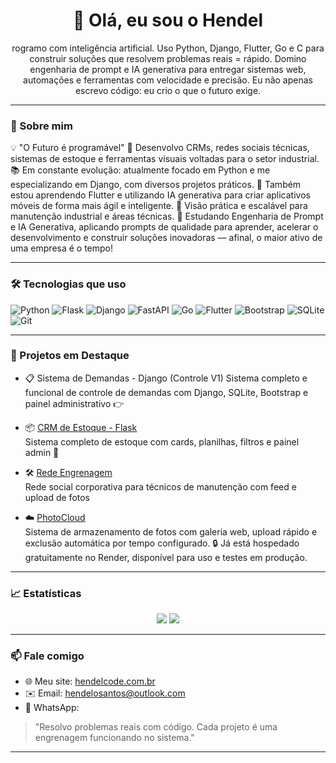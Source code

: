 <h1 align="center">👋 Olá, eu sou o Hendel</h1>
<p align="center">rogramo com inteligência artificial. Uso Python, Django, Flutter, Go e C para construir soluções que resolvem problemas reais = rápido. Domino engenharia de prompt e IA generativa para entregar sistemas web, automações e ferramentas com velocidade e precisão. Eu não apenas escrevo código: eu crio o que o futuro exige.</p>

---

### 🚀 Sobre mim
💡 "O Futuro é programável"
🔧 Desenvolvo CRMs, redes sociais técnicas, sistemas de estoque e ferramentas visuais voltadas para o setor industrial.
📚 Em constante evolução: atualmente focado em Python e me especializando em Django, com diversos projetos práticos.
📱 Também estou aprendendo Flutter e utilizando IA generativa para criar aplicativos móveis de forma mais ágil e inteligente.
🧠 Visão prática e escalável para manutenção industrial e áreas técnicas.
🤖 Estudando Engenharia de Prompt e IA Generativa, aplicando prompts de qualidade para aprender, acelerar o desenvolvimento e construir soluções inovadoras — afinal, o maior ativo de uma empresa é o tempo!



---

### 🛠️ Tecnologias que uso

![Python](https://img.shields.io/badge/-Python-3776AB?logo=python&logoColor=white)
![Flask](https://img.shields.io/badge/-Flask-000000?logo=flask)
![Django](https://img.shields.io/badge/-Django-092E20?logo=django)
![FastAPI](https://img.shields.io/badge/-FastAPI-009688?logo=fastapi)
![Go](https://img.shields.io/badge/-Go-00ADD8?logo=go)
![Flutter](https://img.shields.io/badge/-Flutter-02569B?logo=flutter&logoColor=white)
![Bootstrap](https://img.shields.io/badge/-Bootstrap-563D7C?logo=bootstrap)
![SQLite](https://img.shields.io/badge/-SQLite-003B57?logo=sqlite)
![Git](https://img.shields.io/badge/-Git-F05032?logo=git&logoColor=white)

---

### 🌟 Projetos em Destaque

- 📋 Sistema de Demandas - Django (Controle V1)
   Sistema completo e funcional de controle de demandas com Django, SQLite, Bootstrap e painel administrativo
  👉 [](https://github.com/hendelsantos/SistemaControleV1)

- 📦 [CRM de Estoque - Flask](https://github.com/HendelSantos/crm-estoque)  
  Sistema completo de estoque com cards, planilhas, filtros e painel admin 🔧

- 🛠️ [Rede Engrenagem](https://github.com/HendelSantos/rede-engrenagem)  
  Rede social corporativa para técnicos de manutenção com feed e upload de fotos

- ☁️ [PhotoCloud](https://photo-cloud-wbb9.onrender.com/)  
  Sistema de armazenamento de fotos com galeria web, upload rápido e exclusão automática por tempo configurado.
  🔒 Já está hospedado gratuitamente no Render, disponível para uso e testes em produção.

---

### 📈 Estatísticas

<p align="center">
  <img src="https://github-readme-stats.vercel.app/api?username=HendelSantos&show_icons=true&theme=tokyonight" />
  <img src="https://github-readme-stats.vercel.app/api/top-langs/?username=HendelSantos&layout=compact&theme=tokyonight" />
</p>

---

### 📫 Fale comigo

- 🌐 Meu site: [hendelcode.com.br](https://hendelcode.com.br)
- ✉️ Email: hendelosantos@outlook.com
- 📱 WhatsApp: 

> "Resolvo problemas reais com código. Cada projeto é uma engrenagem funcionando no sistema."

---
